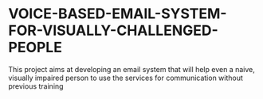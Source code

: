 # VOICE-BASED-EMAIL-SYSTEM-FOR-VISUALLY-CHALLENGED-PEOPLE
This project aims at developing an email system that will help even a naive, visually impaired person to use the services for communication without previous training

